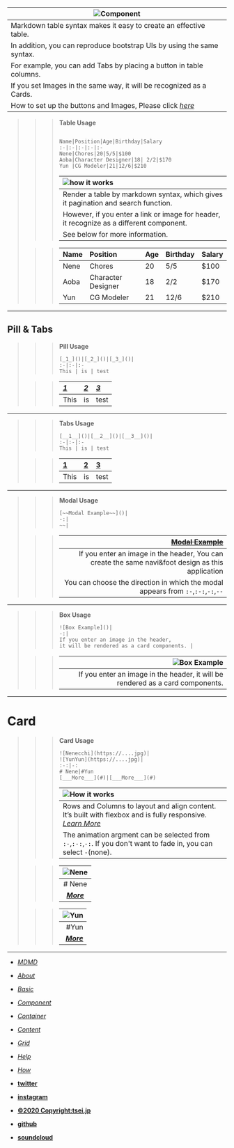 

![Component]()|  
--|  
Markdown table syntax makes it easy to create an effective table. |  
In addition, you can reproduce bootstrap UIs by using the same syntax.|  
For example, you can add Tabs by placing a button in table columns. |  
If you set Images in the same way, it will be recognized as a Cards.|  
How to set up the buttons and Images, Please click [_here_](/mdmd/content)|  



>>> __Table Usage__
>>>```  
>>>
>>>Name|Position|Age|Birthday|Salary  
>>>:-|:-|:-|:-|:-  
>>>Nene|Chores|20|5/5|$100  
>>>Aoba|Character Designer|18| 2/2|$170  
>>>Yun |CG Modeler|21|12/6|$210  
>>>```
>>>  
>>> ![how it works]()|  
>>> :-|  
>>> Render a table by markdown syntax, which gives it pagination and search function.|  
>>> However, if you enter a link or image for header, it recognize as a different component.|  
>>> See below for more information. |  
>  
>>>Name|Position|Age|Birthday|Salary  
>>>:-|:-|:-|:-|:-  
>>>Nene|Chores|20|5/5|$100  
>>>Aoba|Character Designer|18| 2/2|$170  
>>>Yun |CG Modeler|21|12/6|$210  

***

## Pill & Tabs

>>> __Pill Usage__
>>> ```
>>> [_1_]()|[_2_]()|[_3_]()|  
>>> :-|:-|:-  
>>> This | is | test  
>>> ```
>
>>> [_1_]()|[_2_]()|[_3_]()|  
>>> :-|:-|:-  
>>> This | is | test  

***

>>> __Tabs Usage__
>>> ```
>>> [__1__]()|[__2__]()|[__3__]()|  
>>> :-|:-|:-  
>>> This | is | test  
>>> ```
>
>>> [__1__]()|[__2__]()|[__3__]()|  
>>> :-|:-|:-  
>>> This | is | test  

***  
>>> __Modal Usage__
>>>```
>>>[~~Modal Example~~]()|  
>>>-:|  
>>>~~|  
>>>```
>
>>>[~~Modal Example~~]()|  
>>>-:|  
>>>If you enter an image in the header, You can create the same navi&foot design as this application|  
>>>You can choose the direction in which the modal appears from `:-`,`:-:`,`-:`,`--`|  

***   
>>>__Box Usage__
>>>```
>>>![Box Example]()|  
>>>-:|  
>>>If you enter an image in the header,
>>>it will be rendered as a card components. |  
>>>```
>
>>>![Box Example]()|  
>>>-:|  
>>>If you enter an image in the header, it will be rendered as a card components. |  

***  
# Card

>>>__Card Usage__  
>>>```
>>>![Nenecchi](https://....jpg)|
>>>![YunYun](https://....jpg)|  
>>>:-:|-:  
>>># Nene|#Yun  
>>>[___More___](#)|[___More___](#)  
>>>```
>>>   
>>> ![How it works]()|  
>>> :-|  
>>> Rows and Columns to layout and align content. It’s built with flexbox and is fully responsive. [_Learn More_](/grid) |  
>>> The animation argment can be selected from `:-`,`:-:`,`-:`. If you don't want to fade in, you can select `-`(none).|  
>   
>>> ![Nene](https://res.cloudinary.com/dpimrj9cp/image/upload/v1586172431/IMG_4674.jpg)|  
>>> :-:|  
>>> # Nene|  
>>> [___More___](#)|  
>  
>>> ![Yun](https://res.cloudinary.com/dpimrj9cp/image/upload/v1586172431/IMG_4671.jpg)|  
>>> -:|  
>>> #Yun|  
>>> [___More___](#)|  

***

- [_MDMD_](/mdmd/)
- [_About_](/mdmd/about)
- [_Basic_](/mdmd/basic)
- [_Component_](/mdmd/component)
- [_Container_](/mdmd/container)
- [_Content_](/mdmd/content)
- [_Grid_](/mdmd/grid)
- [_Help_](/mdmd/help)
- [_How_](/mdmd/how)


- [__twitter__](https://twitter.com/tseijp)
- [__instagram__](https://instagram.com/tseijp)
- [__©2020 Copyright:tsei.jp__](https://tsei.jp)
- [__github__](https://github.com/tseijp)
- [__soundcloud__](https://soundcloud.com/tsei)
